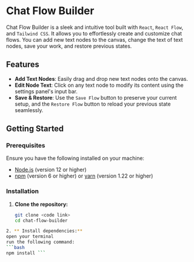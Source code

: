 # Chat Flow Builder

Chat Flow Builder is a sleek and intuitive tool built with `React`, `React Flow`, and `Tailwind CSS`. It allows you to effortlessly create and customize chat flows. You can add new text nodes to the canvas, change the text of text nodes, save your work, and restore previous states.

## Features

- **Add Text Nodes**: Easily drag and drop new text nodes onto the canvas.
- **Edit Node Text**: Click on any text node to modify its content using the settings panel's input bar.
- **Save & Restore**: Use the `Save Flow` button to preserve your current setup, and the `Restore Flow` button to reload your previous state seamlessly.


## Getting Started

### Prerequisites

Ensure you have the following installed on your machine:

- [Node.js](https://nodejs.org/) (version 12 or higher)
- [npm](https://www.npmjs.com/) (version 6 or higher) or [yarn](https://yarnpkg.com/) (version 1.22 or higher)

### Installation

1. **Clone the repository:**

   ```bash
   git clone <code link>
   cd chat-flow-builder
  ```bash
2. ** Install dependencies:**
open your terminal
run the following command:
```bash
npm install ```
